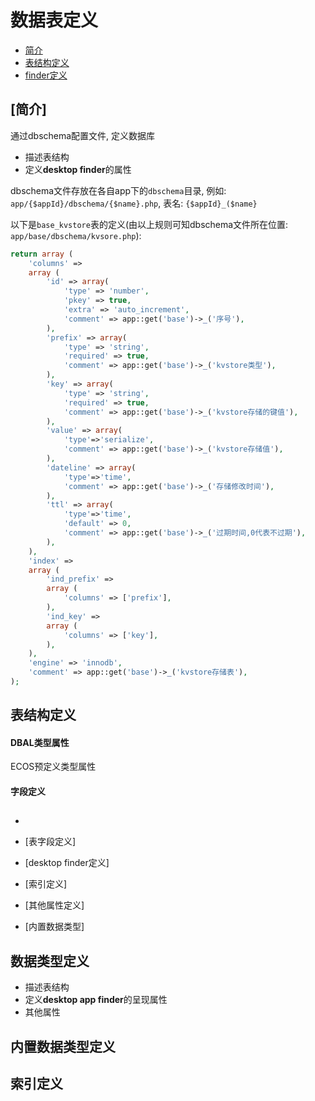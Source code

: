 # 数据表定义

- [简介](#introduction)
- [表结构定义](#table-define)
- [finder定义](#finder-define)

<a name="introduction"></a>
## [简介]
  通过dbschema配置文件, 定义数据库

  - 描述表结构
  - 定义**desktop finder**的属性

dbschema文件存放在各自app下的`dbschema`目录, 例如: `app/{$appId}/dbschema/{$name}.php`, 表名: `{$appId}_($name}`

以下是`base_kvstore`表的定义(由以上规则可知dbschema文件所在位置: `app/base/dbschema/kvsore.php`):

```php
return array (
    'columns' => 
    array (
        'id' => array(
            'type' => 'number',
            'pkey' => true,
            'extra' => 'auto_increment',
            'comment' => app::get('base')->_('序号'),
        ),
        'prefix' => array(
            'type' => 'string',
            'required' => true,
            'comment' => app::get('base')->_('kvstore类型'),
        ),
        'key' => array(
            'type' => 'string',
            'required' => true,
            'comment' => app::get('base')->_('kvstore存储的键值'),
        ),
        'value' => array(
            'type'=>'serialize',
            'comment' => app::get('base')->_('kvstore存储值'),
        ),
        'dateline' => array(
            'type'=>'time',
            'comment' => app::get('base')->_('存储修改时间'),
        ),
        'ttl' => array(
            'type'=>'time',
            'default' => 0,
            'comment' => app::get('base')->_('过期时间,0代表不过期'),
        ),
    ),
    'index' => 
    array (
        'ind_prefix' => 
        array (
            'columns' => ['prefix'],
        ),
        'ind_key' => 
        array (
            'columns' => ['key'],
        ),
    ),
    'engine' => 'innodb',
    'comment' => app::get('base')->_('kvstore存储表'),
);
```

<a name="table-define"></a>
## 表结构定义

#### DBAL类型属性
<table width="100%"  style="font-family:'宋体'; font-size:5px;“>
    <tr>
        <th>doctrine类型</th>
        <th>默认mysql类型</td>
        <th>notnull</th>
        <th>default</th>
        <th>length</th>
        <th>precision</th>
        <th>scale</th>
        <th>autoincrement</th>
        <th>unsigned</th>
        <th>fixed</th>
    </tr>
    <tr>
        <td>array</td>
        <td>text</td>
        <td>true</td>
        <td>true</td>
        <td></td>
        <td></td>        
        <td></td>
        <td></td>
        <td></td>
        <td></td>
    </tr>
    <tr>
        <td>array_simple</td>
        <td>text</td>
        <td>true</td>
        <td>true</td>
        <td></td>
        <td></td>        
        <td></td>
        <td></td>
        <td></td>
        <td></td>
    </tr>
    <tr>
        <td>json_array</td>
        <td>text</td>
        <td>true</td>
        <td>true</td>
        <td></td>
        <td></td>        
        <td></td>
        <td></td>
        <td></td>
        <td></td>
    </tr>
    <tr>
        <td>bigint</td>
        <td>bigint</td>
        <td>true</td>
        <td>true</td>
        <td></td>
        <td></td>
        <td></td>
        <td>true</td>
        <td>true</td>
        <td></td>
    </tr>
    <tr>
        <td>boolean</td>
        <td>tinyint(1)</td>
        <td></td>
        <td></td>
        <td></td>
        <td></td>
        <td></td>
        <td></td>
        <td></td>
        <td></td>
    </tr>
    <tr>
        <td>datetime</td>
        <td>datetime</td>
        <td>true</td>
        <td>true</td>
        <td></td>
        <td></td>
        <td></td>
        <td></td>
        <td></td>
        <td></td>
    </tr>
    <tr>
        <td>datetimez</td>
        <td>datetime</td>
        <td>true</td>
        <td>true</td>
        <td></td>
        <td></td>
        <td></td>
        <td></td>
        <td></td>
        <td></td>
    </tr>
    <tr>
        <td>date</td>
        <td>date</td>
        <td>true</td>
        <td>true</td>
        <td></td>
        <td></td>
        <td></td>
        <td></td>
        <td></td>
        <td></td>
    </tr>
    <tr>
        <td>time</td>
        <td>time</td>
        <td>true</td>
        <td>true</td>
        <td></td>
        <td></td>
        <td></td>
        <td></td>
        <td></td>
        <td></td>
    </tr>
    <tr>
        <td>decimal</td>
        <td>numeric(10,0)</td>
        <td>true</td>
        <td>true</td>
        <td></td>
        <td>true</td>
        <td>true</td>
        <td></td>
        <td></td>
        <td></td>
    </tr>    
    <tr>
        <td>integer</td>
        <td>int</td>
        <td>true</td>
        <td>true</td>
        <td></td>
        <td></td>
        <td></td>
        <td>true</td>
        <td>true</td>
        <td></td>
    </tr>
    <tr>
        <td>object</td>
        <td>text</td>
        <td>true</td>
        <td>true</td>
        <td></td>
        <td></td>
        <td></td>
        <td></td>
        <td></td>
        <td></td>
    </tr>
    <tr>
        <td>smallint</td>
        <td>smallint</td>
        <td>true</td>
        <td>true</td>
        <td></td>
        <td></td>
        <td></td>
        <td>true</td>
        <td>true</td>
        <td></td>
    </tr>
    <tr>
        <td>string</td>
        <td>varchar(255)</td>
        <td>true</td>
        <td>true</td>
        <td></td>
        <td></td>
        <td></td>
        <td></td>
        <td></td>
        <td>true</td>
    </tr>
    <tr>
        <td>text</td>
        <td>longtext</td>
        <td>true</td>
        <td>true</td>
        <td></td>
        <td></td>
        <td></td>
        <td></td>
        <td></td>
        <td></td>
    </tr>
    <tr>
        <td>binary</td>
        <td>varbinary(255)</td>
        <td>true</td>
        <td>true</td>
        <td></td>
        <td></td>
        <td></td>
        <td></td>
        <td></td>
        <td>true</td>
    </tr>
    <tr>
        <td>blob</td>
        <td>longblob</td>
        <td>true</td>
        <td>true</td>
        <td></td>
        <td></td>
        <td></td>
        <td></td>
        <td></td>
        <td></td>
    </tr>
    <tr>
        <td>float</td>
        <td>double precision</td>
        <td>true</td>
        <td>true</td>
        <td></td>
        <td></td>
        <td></td>
        <td></td>
        <td></td>
        <td></td>
    </tr>
    <tr>
        <td>guid</td>
        <td>char(36)</td>
        <td>true</td>
        <td>true</td>
        <td></td>
        <td></td>
        <td></td>
        <td></td>
        <td></td>
        <td></td>
    </tr>
    <tr>
        <td>text</td>
        <td>longtext</td>
        <td>true</td>
        <td>true</td>
        <td></td>
        <td></td>
        <td></td>
        <td></td>
        <td></td>
        <td></td>
    </tr>    
</table>


#### ECOS预定义类型属性

#### 字段定义


## 
- 
- [表字段定义]

  
- [desktop finder定义]
- [索引定义]
- [其他属性定义]
- [内置数据类型] 

## 数据类型定义
- 描述表结构
- 定义**desktop app finder**的呈现属性
- 其他属性


## 内置数据类型定义

## 索引定义


